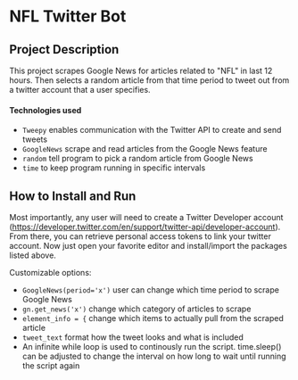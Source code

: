 # NFL Twitter Bot
## Project Description 
This project scrapes Google News for articles related to "NFL" in last 12 hours. Then selects a random article from that time period to tweet out from a twitter account that a user specifies. 
#### Technologies used
- ```Tweepy``` enables communication with the Twitter API to create and send tweets
- ```GoogleNews``` scrape and read articles from the Google News feature
- ```random``` tell program to pick a random article from Google News
- ```time``` to keep program running in specific intervals 

## How to Install and Run
Most importantly, any user will need to create a Twitter Developer account (https://developer.twitter.com/en/support/twitter-api/developer-account). From there, you can retrieve personal access tokens to link your twitter account. Now just open your favorite editor and install/import the packages listed above. 

Customizable options:
- ```GoogleNews(period='x')``` user can change which time period to scrape Google News
- ```gn.get_news('x')``` change which category of articles to scrape
- ```element_info = {``` change which items to actually pull from the scraped article
- ```tweet_text``` format how the tweet looks and what is included
- An infinite while loop is used to continously run the script. time.sleep() can be adjusted to change the interval on how long to wait until running the script again
